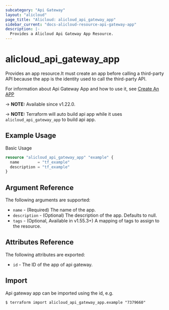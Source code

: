 ```yaml
---
subcategory: "Api Gateway"
layout: "alicloud"
page_title: "Alicloud: alicloud_api_gateway_app"
sidebar_current: "docs-alicloud-resource-api-gateway-app"
description: |-
  Provides a Alicloud Api Gateway App Resource.
---
```


# alicloud_api_gateway_app

Provides an app resource.It must create an app before calling a third-party API because the app is the identity used to call the third-party API.

For information about Api Gateway App and how to use it, see [Create An APP](https://www.alibabacloud.com/help/en/api-gateway/latest/api-cloudapi-2016-07-14-createapp)

-> **NOTE:** Available since v1.22.0.

-> **NOTE:** Terraform will auto build api app while it uses `alicloud_api_gateway_app` to build api app.

## Example Usage

Basic Usage

```terraform
resource "alicloud_api_gateway_app" "example" {
  name        = "tf_example"
  description = "tf_example"
}
```
## Argument Reference

The following arguments are supported:

* `name` - (Required) The name of the app. 
* `description` - (Optional) The description of the app. Defaults to null.
* `tags` - (Optional, Available in v1.55.3+) A mapping of tags to assign to the resource.

## Attributes Reference

The following attributes are exported:

* `id` - The ID of the app of api gateway.

## Import

Api gateway app can be imported using the id, e.g.

```shell
$ terraform import alicloud_api_gateway_app.example "7379660"
```
